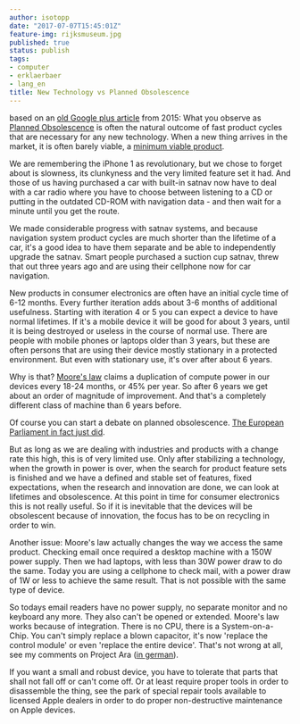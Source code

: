 ```yaml
---
author: isotopp
date: "2017-07-07T15:45:01Z"
feature-img: rijksmuseum.jpg
published: true
status: publish
tags:
- computer
- erklaerbaer
- lang_en
title: New Technology vs Planned Obsolescence
---
```

based on an [old Google plus article](https://plus.google.com/+KristianK%C3%B6hntopp/posts/3ybLxwccJop)
from 2015: What you observe as [Planned Obsolescence](https://en.wikipedia.org/wiki/Planned_obsolescence)
is often the natural outcome of fast product cycles that are necessary for
any new technology. When a new thing arrives in the market, it is often
barely viable, a [minimum viable product](https://en.wikipedia.org/wiki/Minimum_viable_product).

We are remembering the iPhone 1 as revolutionary, but we chose to forget
about is slowness, its clunkyness and the very limited feature set it had.
And those of us having purchased a car with built-in satnav now have to deal
with a car radio where you have to choose between listening to a CD or
putting in the outdated CD-ROM with navigation data - and then wait for a
minute until you get the route.

We made considerable progress with satnav systems, and because navigation
system product cycles are much shorter than the lifetime of a car, it's a
good idea to have them separate and be able to independently upgrade the
satnav. Smart people purchased a suction cup satnav, threw that out three
years ago and are using their cellphone now for car navigation.

New products in consumer electronics are often have an initial cycle time of
6-12 months. Every further iteration adds about 3-6 months of additional
usefulness. Starting with iteration 4 or 5 you can expect a device to have
normal lifetimes. If it's a mobile device it will be good for about 3 years,
until it is being destroyed or useless in the course of normal use. There
are people with mobile phones or laptops older than 3 years, but these are
often persons that are using their device mostly stationary in a protected
environment. But even with stationary use, it's over after about 6 years.

Why is that? [Moore's law](https://en.wikipedia.org/wiki/Moore%27s_law)
claims a duplication of compute power in our devices every 18-24 months, or
45% per year. So after 6 years we get about an order of magnitude of
improvement. And that's a completely different class of machine than 6 years
before.

Of course you can start a debate on planned obsolescence.
[The European Parliament in fact just did](https://motherboard.vice.com/en_us/article/9kwaa5/the-european-parliament-wants-europeans-to-have-the-right-to-repair).

But as long as we are dealing with industries and products with a change
rate this high, this is of very limited use. Only after stabilizing a
technology, when the growth in power is over, when the search for product
feature sets is finished and we have a defined and stable set of features,
fixed expectations, when the research and innovation are done, we can look
at lifetimes and obsolescence. At this point in time for consumer
electronics this is not really useful. So if it is inevitable that the
devices will be obsolescent because of innovation, the focus has to be on
recycling in order to win.

Another issue: Moore's law actually changes the way we access the same
product. Checking email once required a desktop machine with a 150W power
supply. Then we had laptops, with less than 30W power draw to do the same.
Today you are using a cellphone to check mail, with a power draw of 1W or
less to achieve the same result. That is not possible with the same type of
device.

So todays email readers have no power supply, no separate monitor and no
keyboard any more. They also can't be opened or extended. Moore's law works
because of integration. There is no CPU, there is a System-on-a-Chip.
You can't simply replace a blown capacitor, it's now 'replace the control
module' or even 'replace the entire device'. That's not wrong at all, see my
comments on Project Ara ([in
german](https://plus.google.com/+KristianK%C3%B6hntopp/posts/1rJK6jdvuZQ)).

If you want a small and robust device, you have to tolerate that parts that
shall not fall off or can't come off. Or at least require proper tools in
order to disassemble the thing, see the park of special repair tools
available to licensed Apple dealers in order to do proper non-destructive
maintenance on Apple devices.
